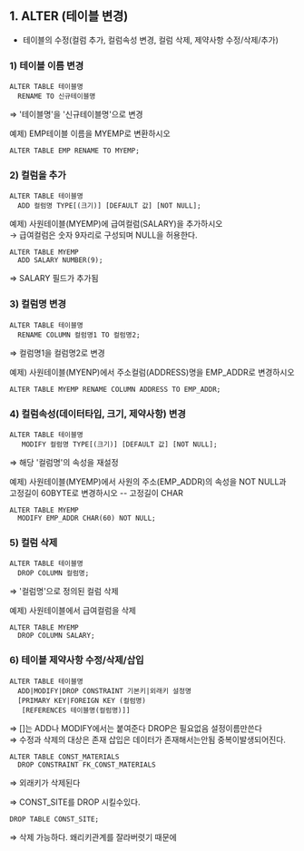 ## 1\. ALTER (테이블 변경)

-   테이블의 수정(컬럼 추가, 컬럼속성 변경, 컬럼 삭제, 제약사항 수정/삭제/추가)

### 1) 테이블 이름 변경

```
ALTER TABLE 테이블명
  RENAME TO 신규테이블명
```

⇒ '테이블명'을 '신규테이블명'으로 변경

예제) EMP테이블 이름을 MYEMP로 변환하시오

```
ALTER TABLE EMP RENAME TO MYEMP;
```

### 2) 컬럼을 추가

```
ALTER TABLE 테이블명
  ADD 컬럼명 TYPE[(크기)] [DEFAULT 값] [NOT NULL];
```

예제) 사원테이블(MYEMP)에 급여컬럼(SALARY)을 추가하시오  
→ 급여컬럼은 숫자 9자리로 구성되며 NULL을 허용한다.

```
ALTER TABLE MYEMP
  ADD SALARY NUMBER(9);
```

⇒ SALARY 필드가 추가됨

### 3) 컬럼명 변경

```
ALTER TABLE 테이블명
  RENAME COLUMN 컬럼명1 TO 컬럼명2;
```

⇒ 컬럼명1을 컬럼명2로 변경

예제) 사원테이블(MYENP)에서 주소컬럼(ADDRESS)명을 EMP\_ADDR로 변경하시오

```
ALTER TABLE MYEMP RENAME COLUMN ADDRESS TO EMP_ADDR;
```

### 4) 컬럼속성(데이터타입, 크기, 제약사항) 변경

```
ALTER TABLE 테이블명
   MODIFY 컬럼명 TYPE[(크기)] [DEFAULT 값] [NOT NULL];
```

⇒ 해당 '컬럼명'의 속성을 재설정

예제) 사원테이블(MYEMP)에서 사원의 주소(EMP\_ADDR)의 속성을 NOT NULL과  
고정길이 60BYTE로 변경하시오 -- 고정길이 CHAR

```
ALTER TABLE MYEMP
  MODIFY EMP_ADDR CHAR(60) NOT NULL;
```

### 5) 컬럼 삭제

```
ALTER TABLE 테이블명
  DROP COLUMN 컬럼명;
```

⇒ '컬럼명'으로 정의된 컬럼 삭제

예제) 사원테이블에서 급여컬럼을 삭제

```
ALTER TABLE MYEMP
  DROP COLUMN SALARY;
```

### 6) 테이블 제약사항 수정/삭제/삽입

```
ALTER TABLE 테이블명
  ADD|MODIFY|DROP CONSTRAINT 기본키|외래키 설정명
  [PRIMARY KEY|FOREIGN KEY (컬럼명)
   [REFERENCES 테이블명(컬럼명)]]
```

⇒ \[\]는 ADD나 MODIFY에서는 붙여준다 DROP은 필요없음 설정이름만쓴다  
⇒ 수정과 삭제의 대상은 존재 삽입은 데이터가 존재해서는안됨 중복이발생되어진다.

```
ALTER TABLE CONST_MATERIALS
  DROP CONSTRAINT FK_CONST_MATERIALS
```

⇒ 외래키가 삭제된다

⇒ CONST\_SITE를 DROP 시킬수있다.

```
DROP TABLE CONST_SITE;
```

⇒ 삭제 가능하다. 왜리키관계를 잘라버렷기 때문에